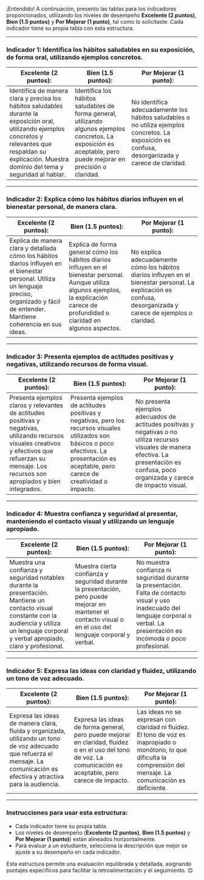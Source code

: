 

¡Entendido! A continuación, presento las tablas para los indicadores proporcionados, utilizando los niveles de desempeño **Excelente (2 puntos)**, **Bien (1.5 puntos)** y **Por Mejorar (1 punto)**, tal como lo solicitaste. Cada indicador tiene su propia tabla con esta estructura.

---

### **Indicador 1: Identifica los hábitos saludables en su exposición, de forma oral, utilizando ejemplos concretos.**

| **Excelente (2 puntos):**                                                                                                                                                                                        | **Bien (1.5 puntos):**                                                                                                                                             | **Por Mejorar (1 punto):**                                                                                                                        |
| ---------------------------------------------------------------------------------------------------------------------------------------------------------------------------------------------------------------- | ------------------------------------------------------------------------------------------------------------------------------------------------------------------ | ------------------------------------------------------------------------------------------------------------------------------------------------- |
| Identifica de manera clara y precisa los hábitos saludables durante la exposición oral, utilizando ejemplos concretos y relevantes que respaldan su explicación. Muestra dominio del tema y seguridad al hablar. | Identifica los hábitos saludables de forma general, utilizando algunos ejemplos concretos. La exposición es aceptable, pero puede mejorar en precisión o claridad. | No identifica adecuadamente los hábitos saludables o no utiliza ejemplos concretos. La exposición es confusa, desorganizada y carece de claridad. |

---

### **Indicador 2: Explica cómo los hábitos diarios influyen en el bienestar personal, de manera clara.**

| **Excelente (2 puntos):**                                                                                                   | **Bien (1.5 puntos):**                                                                                         | **Por Mejorar (1 punto):**                                                                                     |
|---------------------------------------------------------------------------------------------------------------------------|-------------------------------------------------------------------------------------------------------------|-------------------------------------------------------------------------------------------------------------|
| Explica de manera clara y detallada cómo los hábitos diarios influyen en el bienestar personal. Utiliza un lenguaje preciso, organizado y fácil de entender. Mantiene coherencia en sus ideas. | Explica de forma general cómo los hábitos diarios influyen en el bienestar personal. Aunque utiliza algunos ejemplos, la explicación carece de profundidad o claridad en algunos aspectos. | No explica adecuadamente cómo los hábitos diarios influyen en el bienestar personal. La explicación es confusa, desorganizada y carece de ejemplos o claridad. |

---

### **Indicador 3: Presenta ejemplos de actitudes positivas y negativas, utilizando recursos de forma visual.**

| **Excelente (2 puntos):**                                                                                                   | **Bien (1.5 puntos):**                                                                                         | **Por Mejorar (1 punto):**                                                                                     |
|---------------------------------------------------------------------------------------------------------------------------|-------------------------------------------------------------------------------------------------------------|-------------------------------------------------------------------------------------------------------------|
| Presenta ejemplos claros y relevantes de actitudes positivas y negativas, utilizando recursos visuales creativos y efectivos que refuerzan su mensaje. Los recursos son apropiados y bien integrados. | Presenta ejemplos de actitudes positivas y negativas, pero los recursos visuales utilizados son básicos o poco efectivos. La presentación es aceptable, pero carece de creatividad o impacto. | No presenta ejemplos adecuados de actitudes positivas y negativas o no utiliza recursos visuales de manera efectiva. La presentación es confusa, poco organizada y carece de impacto visual. |

---

### **Indicador 4: Muestra confianza y seguridad al presentar, manteniendo el contacto visual y utilizando un lenguaje apropiado.**

| **Excelente (2 puntos):**                                                                                                   | **Bien (1.5 puntos):**                                                                                         | **Por Mejorar (1 punto):**                                                                                     |
|---------------------------------------------------------------------------------------------------------------------------|-------------------------------------------------------------------------------------------------------------|-------------------------------------------------------------------------------------------------------------|
| Muestra una confianza y seguridad notables durante la presentación. Mantiene un contacto visual constante con la audiencia y utiliza un lenguaje corporal y verbal apropiado, claro y profesional. | Muestra cierta confianza y seguridad durante la presentación, pero puede mejorar en mantener el contacto visual o en el uso del lenguaje corporal y verbal. | No muestra confianza ni seguridad durante la presentación. Falta de contacto visual y uso inadecuado del lenguaje corporal o verbal. La presentación es incómoda o poco profesional. |

---

### **Indicador 5: Expresa las ideas con claridad y fluidez, utilizando un tono de voz adecuado.**

| **Excelente (2 puntos):**                                                                                                   | **Bien (1.5 puntos):**                                                                                         | **Por Mejorar (1 punto):**                                                                                     |
|---------------------------------------------------------------------------------------------------------------------------|-------------------------------------------------------------------------------------------------------------|-------------------------------------------------------------------------------------------------------------|
| Expresa las ideas de manera clara, fluida y organizada, utilizando un tono de voz adecuado que refuerza el mensaje. La comunicación es efectiva y atractiva para la audiencia. | Expresa las ideas de forma general, pero puede mejorar en claridad, fluidez o en el uso del tono de voz. La comunicación es aceptable, pero carece de impacto. | Las ideas no se expresan con claridad ni fluidez. El tono de voz es inapropiado o monótono, lo que dificulta la comprensión del mensaje. La comunicación es deficiente. |

---

### **Instrucciones para usar esta estructura:**
- Cada indicador tiene su propia tabla.
- Los niveles de desempeño (**Excelente (2 puntos)**, **Bien (1.5 puntos)** y **Por Mejorar (1 punto)**) están alineados horizontalmente.
- Para evaluar a un estudiante, selecciona la descripción que mejor se ajuste a su desempeño en cada indicador.

Esta estructura permite una evaluación equilibrada y detallada, asignando puntajes específicos para facilitar la retroalimentación y el seguimiento. 😊